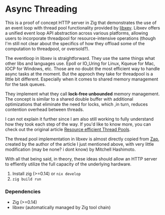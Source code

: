 # Async Threading

This is a proof of concept HTTP server in Zig that demonstrates the use of an event loop with thread pool functionality provided by [libxev](https://github.com/mitchellh/libxev).
Libxev offers a unified event loop API abstraction across various platforms, allowing users to incorporate threadpool for resource-intensive operations (though I'm still not clear about the specifics of how they offload some of the computation to threadpool, or oversold?).

The eventloop in libxev is straightforward. They use the same things what other libs and languages use. Epoll or IO_Uring for Linux, Kqueue for Mac, IOCP for Windows, etc. Those are no doubt the most efficient way to handle async tasks at the moment. But the approch they take for threadpool is a little bit different. Especially when it comes to shared memory management for the task queues.

They implement what they call **lock-free unbounded** memory management. The concept is similar to a shared double buffer with additional optimizations that eliminate the need for locks, which ,in turn, reduces contention overhead between threads.

I can not explain it further since I am also still working to fully understand how they took each step of the way. If you'd like to know more, you can check out the original article [Resource efficient Thread Pools](https://zig.news/kprotty/resource-efficient-thread-pools-with-zig-3291).

The thread pool implementation in libxev is almost directly copied from [Zap](https://github.com/kprotty/zap), created by the author of the article I just mentioned above, with very little modification (may be none? i dont know) by Mitchell Hashimoto.

With all that being said, in theory, these ideas should allow an HTTP server to effiently utilize the full capacity of the underlying hardware.

1. Install zig (>=0.14) or `nix develop`
2. `zig build run`

### Dependencies

- Zig (>=0.14)
- libxev (automatically managed by Zig tool chain)
